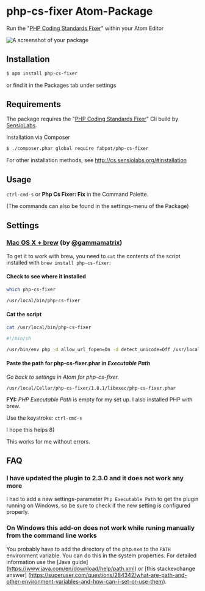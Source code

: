 # php-cs-fixer Atom-Package

Run the "[PHP Coding Standards Fixer](http://cs.sensiolabs.org)" within your Atom Editor

![A screenshot of your package](https://raw.github.com/pfefferle/atom-php-cs-fixer/master/php-cs-fixer.gif)

## Installation

```sh
$ apm install php-cs-fixer
```

or find it in the Packages tab under settings

## Requirements

The package requires the "[PHP Coding Standards Fixer](http://cs.sensiolabs.org)" Cli build by [SensioLabs](http://sensiolabs.com).

Installation via Composer

```sh
$ ./composer.phar global require fabpot/php-cs-fixer
```

For other installation methods, see <http://cs.sensiolabs.org/#installation>

## Usage

`ctrl-cmd-s` or **Php Cs Fixer: Fix** in the Command Palette.

(The commands can also be found in the settings-menu of the Package)

## Settings

### [Mac OS X + brew](https://github.com/pfefferle/atom-php-cs-fixer/issues/7#issuecomment-118163704) (by [@gammamatrix](https://github.com/gammamatrix))

To get it to work with brew, you need to `cat` the contents of the script installed with `brew install php-cs-fixer`:

#### Check to see where it installed

```sh
which php-cs-fixer

/usr/local/bin/php-cs-fixer
```

#### Cat the script

```sh
cat /usr/local/bin/php-cs-fixer

#!/bin/sh

/usr/bin/env php -d allow_url_fopen=On -d detect_unicode=Off /usr/local/Cellar/php-cs-fixer/1.8.1/libexec/php-cs-fixer.phar $*
```

#### Paste the path for php-cs-fixer.phar in *Executable Path*

*Go back to settings in Atom for php-cs-fixer.*

`/usr/local/Cellar/php-cs-fixer/1.8.1/libexec/php-cs-fixer.phar`

**FYI:** *PHP Executable Path* is empty for my set up. I also installed PHP with brew.

Use the keystroke: `ctrl-cmd-s`

I hope this helps 8)

This works for me without errors.

## FAQ

### I have updated the plugin to 2.3.0 and it does not work any more

I had to add a new settings-parameter `Php Executable Path` to get the plugin running on Windows, so be sure to check if the new setting is configured properly.

### On Windows this add-on does not work while runing manually from the command line works

You probably have to add the directory of the php.exe to the ```PATH``` environment variable. You can do this in the system properties. For detailed information use the [Java guide] (https://www.java.com/en/download/help/path.xml) or [this stackexchange answer] (https://superuser.com/questions/284342/what-are-path-and-other-environment-variables-and-how-can-i-set-or-use-them).
